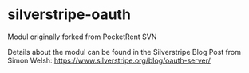 # silverstripe-oauth
Modul originally forked from PocketRent SVN

Details about the modul can be found in the Silverstripe Blog Post from Simon Welsh:
https://www.silverstripe.org/blog/oauth-server/
